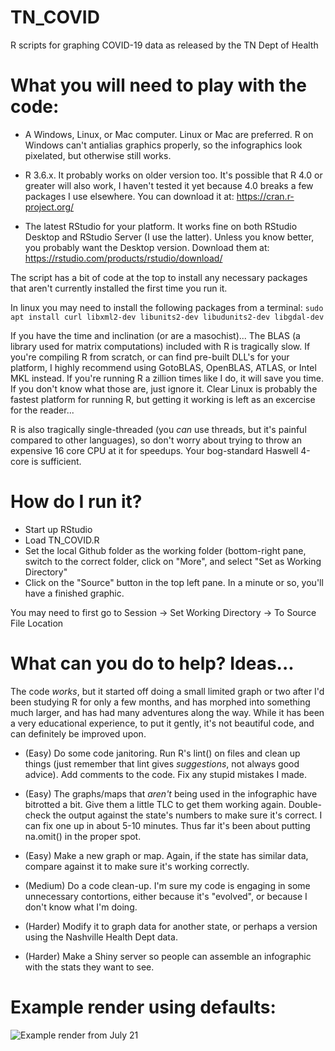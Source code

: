 # TN_COVID

R scripts for graphing COVID-19 data as released by the TN Dept of Health

# What you will need to play with the code:

* A Windows, Linux, or Mac computer.    Linux or Mac are preferred.   R on Windows can't antialias graphics properly, so the infographics look pixelated, but otherwise still works.

* R 3.6.x.   It probably works on older version too.  It's possible that R 4.0 or greater will also work, I haven't tested it yet because 4.0 breaks a few packages I use elsewhere.   You can download it at:  https://cran.r-project.org/

* The latest RStudio for your platform.   It works fine on both RStudio Desktop and RStudio Server (I use the latter).   Unless you know better, you probably want the Desktop version.  Download them at:   https://rstudio.com/products/rstudio/download/

The script has a bit of code at the top to install any necessary packages that aren't currently installed the first time you run it.

In linux you may need to install the following packages from a terminal: `sudo apt install curl libxml2-dev libunits2-dev libudunits2-dev libgdal-dev`

If you have the time and inclination (or are a masochist)...   The BLAS (a library used for matrix computations) included with R is tragically slow.   If you're compiling R from scratch, or can find pre-built DLL's for your platform, I highly recommend using GotoBLAS, OpenBLAS, ATLAS, or Intel MKL instead.   If you're running R a zillion times like I do, it will save you time.  If you don't know what those are, just ignore it.   Clear Linux is probably the fastest platform for running R, but getting it working is left as an excercise for the reader...

R is also tragically single-threaded (you *can* use threads, but it's painful compared to other languages), so don't worry about trying to throw an expensive 16 core CPU at it for speedups.    Your bog-standard Haswell 4-core is sufficient. 

# How do I run it?

* Start up RStudio
* Load TN_COVID.R
* Set the local Github folder as the working folder (bottom-right pane, switch to the correct folder, click on "More", and select "Set as Working Directory"
* Click on the "Source" button in the top left pane.  In a minute or so, you'll have a finished graphic.


You may need to first go to Session -> Set Working Directory -> To Source File Location

# What can you do to help?   Ideas...

The code *works*, but it started off doing a small limited graph or two after I'd been studying R for only a few months, and has morphed into something much larger, and has had many adventures along the way.  While it has been a very educational experience, to put it gently, it's not beautiful code, and can definitely be improved upon.

* (Easy) Do some code janitoring.   Run R's lint() on files and clean up things (just remember that lint gives *suggestions*, not always good advice).   Add comments to the code.  Fix any stupid mistakes I made.

* (Easy) The graphs/maps that *aren't* being used in the infographic have bitrotted a bit.   Give them a little TLC to get them working again.   Double-check the output against the state's numbers to make sure it's correct.   I can fix one up in about 5-10 minutes.  Thus far it's been about putting na.omit() in the proper spot.

* (Easy) Make a new graph or map.   Again, if the state has similar data, compare against it to make sure it's working correctly.

* (Medium) Do a code clean-up.   I'm sure my code is engaging in some unnecessary contortions, either because it's "evolved", or because I don't know what I'm doing. 

* (Harder) Modify it to graph data for another state, or perhaps a version using the Nashville Health Dept data.

* (Harder) Make a Shiny server so people can assemble an infographic with the stats they want to see. 

# Example render using defaults:

![Example render from July 21](https://i.imgur.com/mbukJTK.png)
